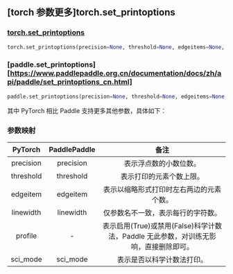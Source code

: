 ## [torch 参数更多]torch.set_printoptions

### [torch.set_printoptions](https://pytorch.org/docs/stable/generated/torch.set_printoptions.html?highlight=torch+set_printoptions#torch.set_printoptions)

```python
torch.set_printoptions(precision=None, threshold=None, edgeitems=None, linewidth=None, profile=None, sci_mode=None)
```

### [paddle.set_printoptions][https://www.paddlepaddle.org.cn/documentation/docs/zh/api/paddle/set_printoptions_cn.html]

```python
paddle.set_printoptions(precision=None, threshold=None, edgeitems=None, sci_mode=None, linewidth=None)
```

其中 PyTorch 相比 Paddle 支持更多其他参数，具体如下：

### 参数映射

|  PyTorch  | PaddlePaddle |                             备注                             |
| :-------: | :----------: | :----------------------------------------------------------: |
| precision |  precision   |                    表示浮点数的小数位数。                    |
| threshold |  threshold   |                   表示打印的元素个数上限。                   |
| edgeitem  |   edgeitem   |           表示以缩略形式打印时左右两边的元素个数。           |
| linewidth |  linewidth   |              仅参数名不一致，表示每行的字符数。              |
|  profile  |      -       | 表示启用(True)或禁用(False)科学计数法，Paddle 无此参数，对训练无影响，直接删除即可。 |
| sci_mode  |   sci_mode   |                  表示是否以科学计数法打印。                  |
